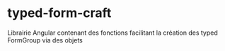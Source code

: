 # typed-form-craft
Librairie Angular contenant des fonctions facilitant la création des typed FormGroup via des objets
